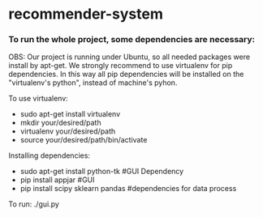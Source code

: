 # recommender-system

<h3>To run the whole project, some dependencies are necessary:</h3>
<p>OBS: Our project is running under Ubuntu, so all needed packages were install by apt-get. We strongly recommend to use virtualenv for pip dependencies. In this way all pip dependencies will be installed on the "virtualenv's python", instead of machine's pyhon.</p>
<p>To use virtualenv:</p>
<ul>
    <li>sudo apt-get install virtualenv</li>
    <li>mkdir your/desired/path</li>
    <li>virtualenv your/desired/path</li>
    <li>source your/desired/path/bin/activate</li>
</ul>
<p>Installing dependencies:</p>
<ul>
    <li>sudo apt-get install python-tk #GUI Dependency</li>
    <li>pip install appjar #GUI</li>
    <li>pip install scipy sklearn pandas #dependencies for data process</li>
</ul>
<p>To run: ./gui.py</p>
  
